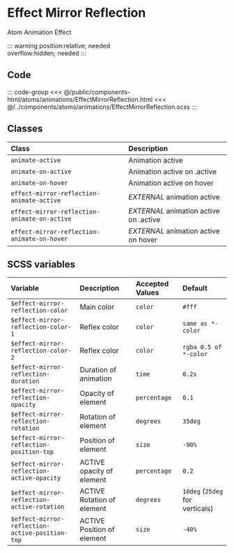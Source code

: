 # Effect Mirror Reflection
<Badge type="tip">Atom</Badge> <Badge type="info">Animation</Badge> <Badge type="info">Effect</Badge>

::: warning
position:relative; needed
<br />
overflow:hidden; needed
:::

## Code

<div class="dev-section">
    <!--@include: ../../public/components-html/atoms/animations/EffectMirrorReflection.html -->
</div>

::: code-group
<<< @/public/components-html/atoms/animations/EffectMirrorReflection.html
<<< @/../components/atoms/animations/EffectMirrorReflection.scss
:::

## Classes

| Class                                        | Description                            |
|:---------------------------------------------|:---------------------------------------|
| `animate-active`                             | Animation active                       |
| `animate-on-active`                          | Animation active on .active            |
| `animate-on-hover`                           | Animation active on hover              |
| `effect-mirror-reflection-animate-active`    | *EXTERNAL* animation active            |
| `effect-mirror-reflection-animate-on-active` | *EXTERNAL* animation active on .active |
| `effect-mirror-reflection-animate-on-hover`  | *EXTERNAL* animation active on hover   |

## SCSS variables

| Variable                                        | Description                | Accepted Values | Default                         |
|:------------------------------------------------|:---------------------------|:----------------|:--------------------------------|
| `$effect-mirror-reflection-color`               | Main color                 | `color`         | `#fff`                          |
| `$effect-mirror-reflection-color-1`             | Reflex color               | `color`         | `same as *-color`               |
| `$effect-mirror-reflection-color-2`             | Reflex color               | `color`         | `rgba 0.5 of *-color`           |
| `$effect-mirror-reflection-duration`            | Duration of animation      | `time`          | `0.2s`                          |
| `$effect-mirror-reflection-opacity`             | Opacity of element         | `percentage`    | `0.1 `                          |
| `$effect-mirror-reflection-rotation`            | Rotation of element        | `degrees`       | `35deg`                         |
| `$effect-mirror-reflection-position-top`        | Position of element        | `size`          | `-90%`                          |
| `$effect-mirror-reflection-active-opacity`      | ACTIVE opacity of element  | `percentage`    | `0.2`                           |
| `$effect-mirror-reflection-active-rotation`     | ACTIVE Rotation of element | `degrees`       | `10deg` (`25deg` for verticals) |
| `$effect-mirror-reflection-active-position-top` | ACTIVE Position of element | `size`          | `-40%`                          |

<style lang="scss">
@import "docs/theme.scss";

@import "components/atoms/animations/EffectMirrorReflection.scss";
</style>
